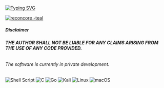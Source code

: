 [![Typing SVG](https://readme-typing-svg.herokuapp.com?font=Six+Caps&size=34&duration=3000&pause=300&color=7FFFD4&random=false&width=435&lines=welcome+to+the+reconcore+developer+repository+)](https://git.io/typing-svg)

[![reconcore -teal](https://github-readme-stats.vercel.app/api?username=reconcore&show_icons=true&theme=aura#gh-dark-mode-only)]([https://github.com/reconcore](https://github.com/reconcore)/github-readme-stats#gh-dark-mode-only)
##### Disclaimer

###### **THE AUTHOR SHALL NOT BE LIABLE FOR ANY CLAIMS ARISING FROM THE USE OF ANY CODE PROVIDED.**
###### _The software is currently in private development._
![Shell Script](https://img.shields.io/badge/shell_script-black.svg?style=for-the-badge&logo=gnu-bash&logoColor=black)
![C](https://img.shields.io/badge/c-black.svg?style=for-the-badge&logo=c&logoColor=black)
![Go](https://img.shields.io/badge/go-black.svg?style=for-the-badge&logo=go&logoColor=black)
![Kali](https://img.shields.io/badge/Kali-black?style=for-the-badge&logo=kalilinux&logoColor=black)
![Linux](https://img.shields.io/badge/Linux-black?style=for-the-badge&logo=linux&logoColor=black)
![macOS](https://img.shields.io/badge/mac%20os-black?style=for-the-badge&logo=macos&logoColor=black)
